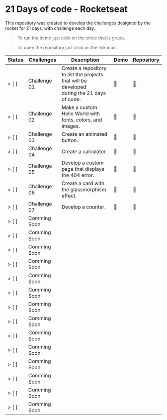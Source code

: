 # 21 Days of code - Rocketseat

This repository was created to develop the challenges designed by the rocket for 21 days, with challenge each day.

> To run the demo just click on the circle that is green.

> To open the repository just click on the link icon.

| Status |    Challenges    |                                              Description                                                 |   Demo   |   Repository   |
| ------ | ---------------- | -------------------------------------------------------------------------------------------------------- | -------- | -------------- |
| > [ ]  | Challenge 01     | Create a repository to list the projects that will be developed <br/> during the 21 days of code.        | :red_circle: | <a href="https://github.com/LipeMachado/21DaysOfCode">:link:</a> |
| > [ ]  | Challenge 02     | Make a custom Hello World with fonts, colors, and images.                                                | :red_circle: | :link: |
| > [ ]  | Challenge 03     | Create an animated button.                                                                               | :red_circle: | :link: |
| > [ ]  | Challenge 04     | Create a calculator.                                                                                     | :red_circle: | :link: |
| > [ ]  | Challenge 05     | Develop a custom page that displays the 404 error.                                                       | :red_circle: | :link: |
| > [ ]  | Challenge 06     | Create a card with the glassmorphism effect.                                                             | :red_circle: | :link: |
| > [ ]  | Challenge 07     | Develop a counter.                                                                                       | :red_circle: | :link: |
| > [ ]  | Comming Soon     |
| > [ ]  | Comming Soon     |
| > [ ]  | Comming Soon     |
| > [ ]  | Comming Soon     |
| > [ ]  | Comming Soon     |
| > [ ]  | Comming Soon     |
| > [ ]  | Comming Soon     |
| > [ ]  | Comming Soon     |
| > [ ]  | Comming Soon     |
| > [ ]  | Comming Soon     |
| > [ ]  | Comming Soon     |
| > [ ]  | Comming Soon     |
| > [ ]  | Comming Soon     |
| > [ ]  | Comming Soon     |
